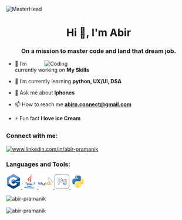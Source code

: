 
![MasterHead](https://media2.giphy.com/media/v1.Y2lkPTc5MGI3NjExYWlvZWV1ODVkODg0eGptZnJoYjMzNzQ0Z2dnNmZ4anE0eWZhOG5nNiZlcD12MV9pbnRlcm5hbF9naWZfYnlfaWQmY3Q9Zw/NKEt9elQ5cR68/giphy.gif)
<h1 align="center">Hi 👋, I'm Abir</h1>
<h3 align="center">On a mission to master code and land that dream job.</h3>
<img align="right" alt="Coding" width="400" src="https://media0.giphy.com/media/v1.Y2lkPTc5MGI3NjExZjQ5YjRzM3Job3VrOTRyOGM5M3QwdWNnaHBveWUwYnB2ejZ0dmZ3ayZlcD12MV9pbnRlcm5hbF9naWZfYnlfaWQmY3Q9Zw/JqmupuTVZYaQX5s094/giphy.gif">

- 🔭 I’m currently working on **My Skills**

- 🌱 I’m currently learning **python, UX/UI, DSA**

- 💬 Ask me about **Iphones**

- 📫 How to reach me **abirp.connect@gmail.com**

- ⚡ Fun fact **I love Ice Cream**

<h3 align="left">Connect with me:</h3>
<p align="left">
<a href="https://linkedin.com/in/www.linkedin.com/in/abir-pramanik" target="blank"><img align="center" src="https://raw.githubusercontent.com/rahuldkjain/github-profile-readme-generator/master/src/images/icons/Social/linked-in-alt.svg" alt="www.linkedin.com/in/abir-pramanik" height="30" width="40" /></a>
</p>

<h3 align="left">Languages and Tools:</h3>
<p align="left"> <a href="https://www.w3schools.com/cpp/" target="_blank" rel="noreferrer"> <img src="https://raw.githubusercontent.com/devicons/devicon/master/icons/cplusplus/cplusplus-original.svg" alt="cplusplus" width="40" height="40"/> </a> <a href="https://www.java.com" target="_blank" rel="noreferrer"> <img src="https://raw.githubusercontent.com/devicons/devicon/master/icons/java/java-original.svg" alt="java" width="40" height="40"/> </a> <a href="https://www.mysql.com/" target="_blank" rel="noreferrer"> <img src="https://raw.githubusercontent.com/devicons/devicon/master/icons/mysql/mysql-original-wordmark.svg" alt="mysql" width="40" height="40"/> </a> <a href="https://www.photoshop.com/en" target="_blank" rel="noreferrer"> <img src="https://raw.githubusercontent.com/devicons/devicon/master/icons/photoshop/photoshop-line.svg" alt="photoshop" width="40" height="40"/> </a> <a href="https://www.python.org" target="_blank" rel="noreferrer"> <img src="https://raw.githubusercontent.com/devicons/devicon/master/icons/python/python-original.svg" alt="python" width="40" height="40"/> </a> </p>

<p><img align="center" src="https://github-readme-stats.vercel.app/api/top-langs?username=abir-pramanik&show_icons=true&locale=en&layout=compact" alt="abir-pramanik" /></p>

<p><img align="center" src="https://github-readme-streak-stats.herokuapp.com/?user=abir-pramanik&" alt="abir-pramanik" /></p>
